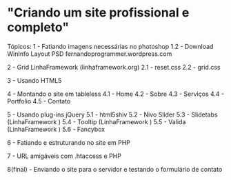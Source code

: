 # "Criando um site profissional e completo"

Tópicos:
1 - Fatiando imagens necessárias no photoshop
        1.2 - Download WinInfo Layout PSD
                fernandoprogrammer.wordpress.com

2 - Grid LinhaFramework (linhaframework.org)
        2.1 - reset.css
        2.2 - grid.css

3 - Usando HTML5

4 - Montando o site em tableless
        4.1 - Home
        4.2 - Sobre
        4.3 - Serviços
        4.4 - Portfolio
        4.5 - Contato

5 - Usando plug-ins jQuery
        5.1 - html5shiv
        5.2 - Nivo Slider
        5.3 - Slidetabs (LinhaFramework )
        5.4 - Tooltip (LinhaFramework )
        5.5 - Valida (LinhaFramework )
        5.6 - Fancybox

6 - Fatiando e estruturando no site em PHP

7 - URL amigáveis com .htaccess e PHP

8(final) - Enviando o site para o servidor e testando o formulário de contato

